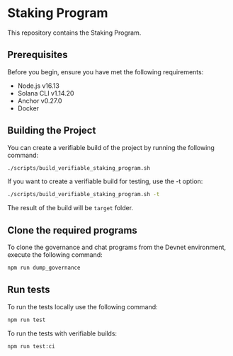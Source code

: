 # Staking Program

This repository contains the Staking Program.

## Prerequisites

Before you begin, ensure you have met the following requirements:

- Node.js v16.13
- Solana CLI v1.14.20
- Anchor v0.27.0
- Docker

## Building the Project

You can create a verifiable build of the project by running the following command:

```bash
./scripts/build_verifiable_staking_program.sh
```

If you want to create a verifiable build for testing, use the -t option:

```bash
./scripts/build_verifiable_staking_program.sh -t
```

The result of the build will be `target` folder.

## Clone the required programs

To clone the governance and chat programs from the Devnet environment, execute the following command:

```bash
npm run dump_governance
```

## Run tests

To run the tests locally use the following command:

```bash
npm run test
```

To run the tests with verifiable builds:

```bash
npm run test:ci
```
